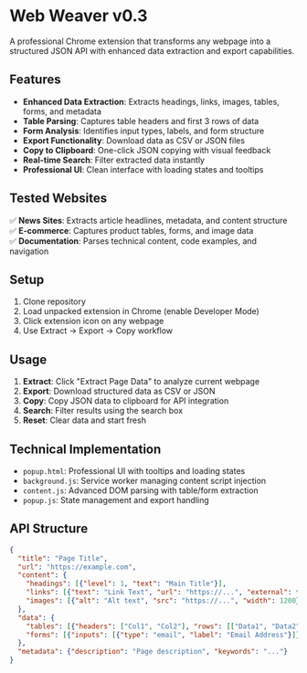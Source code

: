 # Web Weaver v0.3
A professional Chrome extension that transforms any webpage into a structured JSON API with enhanced data extraction and export capabilities.

## Features
- **Enhanced Data Extraction**: Extracts headings, links, images, tables, forms, and metadata
- **Table Parsing**: Captures table headers and first 3 rows of data
- **Form Analysis**: Identifies input types, labels, and form structure
- **Export Functionality**: Download data as CSV or JSON files
- **Copy to Clipboard**: One-click JSON copying with visual feedback
- **Real-time Search**: Filter extracted data instantly
- **Professional UI**: Clean interface with loading states and tooltips

## Tested Websites
✅ **News Sites**: Extracts article headlines, metadata, and content structure  
✅ **E-commerce**: Captures product tables, forms, and image data  
✅ **Documentation**: Parses technical content, code examples, and navigation

## Setup
1. Clone repository
2. Load unpacked extension in Chrome (enable Developer Mode)
3. Click extension icon on any webpage
4. Use Extract → Export → Copy workflow

## Usage
1. **Extract**: Click "Extract Page Data" to analyze current webpage
2. **Export**: Download structured data as CSV or JSON
3. **Copy**: Copy JSON data to clipboard for API integration
4. **Search**: Filter results using the search box
5. **Reset**: Clear data and start fresh

## Technical Implementation
- `popup.html`: Professional UI with tooltips and loading states
- `background.js`: Service worker managing content script injection
- `content.js`: Advanced DOM parsing with table/form extraction
- `popup.js`: State management and export handling

## API Structure
```json
{
  "title": "Page Title",
  "url": "https://example.com",
  "content": {
    "headings": [{"level": 1, "text": "Main Title"}],
    "links": [{"text": "Link Text", "url": "https://...", "external": false}],
    "images": [{"alt": "Alt text", "src": "https://...", "width": 1200}]
  },
  "data": {
    "tables": [{"headers": ["Col1", "Col2"], "rows": [["Data1", "Data2"]]}],
    "forms": [{"inputs": [{"type": "email", "label": "Email Address"}]}]
  },
  "metadata": {"description": "Page description", "keywords": "..."}
}